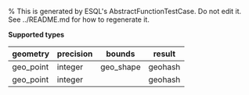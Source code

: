 % This is generated by ESQL's AbstractFunctionTestCase. Do not edit it. See ../README.md for how to regenerate it.

**Supported types**

| geometry | precision | bounds | result |
| --- | --- | --- | --- |
| geo_point | integer | geo_shape | geohash |
| geo_point | integer | | geohash |

